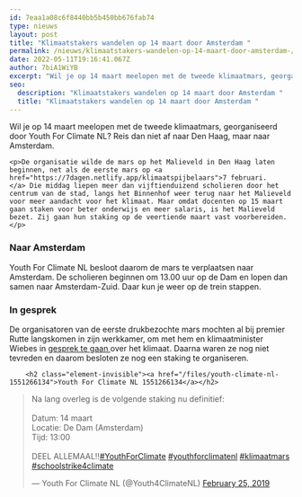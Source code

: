 ```yaml
---
id: 7eaa1a08c6f8440bb5b450bb676fab74
type: nieuws
layout: post
title: "Klimaatstakers wandelen op 14 maart door Amsterdam "
permalink: /nieuws/klimaatstakers-wandelen-op-14-maart-door-amsterdam-/
date: 2022-05-11T19:16:41.067Z
author: 7biA1WiYB
excerpt: "Wil je op 14 maart meelopen met de tweede klimaatmars, georganiseerd door Youth For Climate NL? Reis dan niet af naar Den Haag, maar naar Amsterdam.  "
seo:
  description: "Klimaatstakers wandelen op 14 maart door Amsterdam "
  title: "Klimaatstakers wandelen op 14 maart door Amsterdam "
---
```

Wil je op 14 maart meelopen met de tweede klimaatmars, georganiseerd door Youth For Climate NL? Reis dan niet af naar Den Haag, maar naar Amsterdam.  

    <p>De organisatie wilde de mars op het Malieveld in Den Haag laten beginnen, net als de eerste mars op <a href="https://7dagen.netlify.app/klimaatspijbelaars">7 februari.</a> Die middag liepen meer dan vijftienduizend scholieren door het centrum van de stad, langs het Binnenhof weer terug naar het Malieveld voor meer aandacht voor het klimaat. Maar omdat docenten op 15 maart gaan staken voor beter onderwijs en meer salaris, is het Malieveld bezet. Zij gaan hun staking op de veertiende maart vast voorbereiden.</p>
<h3>Naar Amsterdam</h3>
<p>Youth For Climate NL besloot daarom de mars te verplaatsen naar Amsterdam. De scholieren beginnen om 13.00 uur op de Dam en lopen dan samen naar Amsterdam-Zuid. Daar kun je weer op de trein stappen.</p>
<h3>In gesprek</h3>
<p>De organisatoren van de eerste drukbezochte mars mochten al bij premier Rutte langskomen in zijn werkkamer, om met hem en klimaatminister Wiebes in <a href="https://7dagen.netlify.app/nieuws-lifestyle/tweede-klimaatmars-aangekondigd">gesprek te gaan </a>over het klimaat. Daarna waren ze nog niet tevreden en daarom besloten ze nog een staking te organiseren.  <div class="media media-element-container media-default"><div id="file-536311" class="file file-document file-text-oembed">

        <h2 class="element-invisible"><a href="/files/youth-climate-nl-1551266134">Youth For Climate NL 1551266134</a></h2>
    
  
  <div class="content">
    
<blockquote class="twitter-tweet" data-width="550"><p lang="nl" dir="ltr">Na lang overleg is de volgende staking nu definitief:<br><br>Datum: 14 maart<br>Locatie: De Dam (Amsterdam)<br>Tijd: 13:00<br><br>DEEL ALLEMAAL!!<a href="https://twitter.com/hashtag/YouthForClimate?src=hash&amp;ref_src=twsrc%5Etfw">#YouthForClimate</a> <a href="https://twitter.com/hashtag/youthforclimatenl?src=hash&amp;ref_src=twsrc%5Etfw">#youthforclimatenl</a> <a href="https://twitter.com/hashtag/klimaatmars?src=hash&amp;ref_src=twsrc%5Etfw">#klimaatmars</a> <a href="https://twitter.com/hashtag/schoolstrike4climate?src=hash&amp;ref_src=twsrc%5Etfw">#schoolstrike4climate</a></p>&mdash; Youth For Climate NL (@Youth4ClimateNL) <a href="https://twitter.com/Youth4ClimateNL/status/1100134894733324288?ref_src=twsrc%5Etfw">February 25, 2019</a></blockquote>
<script async="" src="https://platform.twitter.com/widgets.js" charset="utf-8"></script>
  </div>

  
</div>
</div>  
